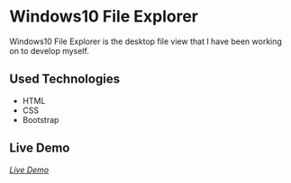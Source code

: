 # Windows10 File Explorer

Windows10 File Explorer is the desktop file view that I have been working on to develop myself.

## Used Technologies 

* HTML
* CSS
* Bootstrap

## Live Demo

*[Live Demo](https://zehraikizler.github.io/Windows10-File-Explorer/)*
